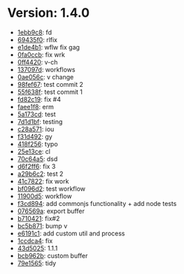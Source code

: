 # Version: 1.4.0

* [1ebb9c8](https://github.com/neelsani/mavlink-browser/commit/1ebb9c809b52c3f06aca8128a713ea687ec06d08): fd
* [69435f0](https://github.com/neelsani/mavlink-browser/commit/69435f0fba07a63bb84c11e8845fdbb8e3ee06fe): rlfix
* [e1de4b1](https://github.com/neelsani/mavlink-browser/commit/e1de4b184a1a02eb6a39bbb72ae91607a85da393): wflw fix gag
* [0fa0ccb](https://github.com/neelsani/mavlink-browser/commit/0fa0ccbdc05ef92c3ea0e3f1f791622cf1f755fc): fix wrk
* [0ff4420](https://github.com/neelsani/mavlink-browser/commit/0ff44205ab373ff4fd8162664a84c40ee5855cd4): v-ch
* [137097d](https://github.com/neelsani/mavlink-browser/commit/137097df38dde25e74a09489ca87a7ba65596efb): workflows
* [0ae056c](https://github.com/neelsani/mavlink-browser/commit/0ae056c7b68f8947e5068a8b436348f2e8b60602): v change
* [98fef67](https://github.com/neelsani/mavlink-browser/commit/98fef678b1d508427ee5bf73721f66f6b5e0718c): test commit 2
* [55f638f](https://github.com/neelsani/mavlink-browser/commit/55f638fbd8963ad4db1793634a0884d8acfe6f59): test commit 1
* [fd82c19](https://github.com/neelsani/mavlink-browser/commit/fd82c190f9bedb18aec0b4f5f6ada5eb86a61551): fix #4
* [faee1f8](https://github.com/neelsani/mavlink-browser/commit/faee1f8731bfbf2a30a9bbae9e8a4497913c0648): erm
* [5a173cd](https://github.com/neelsani/mavlink-browser/commit/5a173cdd9dac0a8fc7fb38954a3c755358a26913): test
* [7d1d1bf](https://github.com/neelsani/mavlink-browser/commit/7d1d1bf4b218ae99b4f8188457379ffec79ea3ec): testing
* [c28a571](https://github.com/neelsani/mavlink-browser/commit/c28a571c19944c2ebc6269778e8f35b708babe17): iou
* [f31d492](https://github.com/neelsani/mavlink-browser/commit/f31d49211be61edac2fb57b7553d51cc3c675b45): gy
* [418f256](https://github.com/neelsani/mavlink-browser/commit/418f2560766d7c3a002a71e82e31ac1463196df1): typo
* [25e13ce](https://github.com/neelsani/mavlink-browser/commit/25e13cef86372aeb088aeba408c1ab2d374315ba): cl
* [70c64a5](https://github.com/neelsani/mavlink-browser/commit/70c64a5688aad320389acb2ec45243f453d9589a): dsd
* [d6f2ff6](https://github.com/neelsani/mavlink-browser/commit/d6f2ff6950ce6369f578c6701b7be1a3febaaea2): fix 3
* [a29b6c2](https://github.com/neelsani/mavlink-browser/commit/a29b6c22647fed8ee482da7d2ebad65185c8dcee): test 2
* [41c7822](https://github.com/neelsani/mavlink-browser/commit/41c78223686f068ea1ce7b76193bca768f4ef8dc): fix work
* [bf096d2](https://github.com/neelsani/mavlink-browser/commit/bf096d264a456a2950bb59e8e3645ae286ff4811): test workflow
* [11900d5](https://github.com/neelsani/mavlink-browser/commit/11900d50a08cbcb8ed716675578056b98e610477): workflow
* [f3cd894](https://github.com/neelsani/mavlink-browser/commit/f3cd8944c3b3e0dd468c9ffe230c0950a93c9653): add commonjs functionality + add node tests
* [076569a](https://github.com/neelsani/mavlink-browser/commit/076569af35137ff60dbed7f1c469996270ab7adb): export buffer
* [b710421](https://github.com/neelsani/mavlink-browser/commit/b7104218ca22a40bc238007f945f572ba9febf74): fix#2
* [bc5b871](https://github.com/neelsani/mavlink-browser/commit/bc5b871a23fea271a0c482818f07a1c4681d3160): bump v
* [e6191c1](https://github.com/neelsani/mavlink-browser/commit/e6191c1a2e6e7e75849916ef79f6290bffd4962c): add custom util and process
* [1ccdca4](https://github.com/neelsani/mavlink-browser/commit/1ccdca4494133a9c5d6c03653c0ce565901b4ea2): fix
* [43d5025](https://github.com/neelsani/mavlink-browser/commit/43d5025554093757167b4d90448caacdfd8676e9): 1.1.1
* [bcb962b](https://github.com/neelsani/mavlink-browser/commit/bcb962ba009aacb48a21199a0831bf2cc07094ff): custom buffer
* [79e1565](https://github.com/neelsani/mavlink-browser/commit/79e1565667967113802785c858d3e1d4449d08e3): tidy
